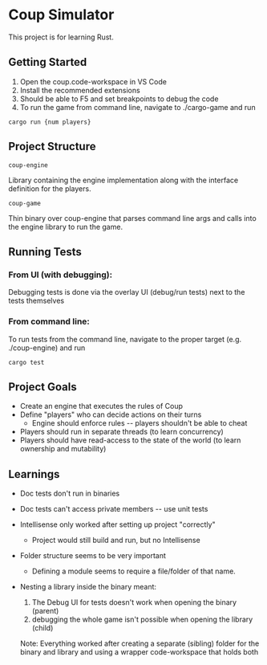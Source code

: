 # Coup Simulator
This project is for learning Rust.

## Getting Started
1. Open the coup.code-workspace in VS Code
1. Install the recommended extensions
1. Should be able to F5 and set breakpoints to debug the code
1. To run the game from command line, navigate to ./cargo-game and run
```shell
cargo run {num players}
```

## Project Structure
`coup-engine`

Library containing the engine implementation along with the interface definition for the players.

`coup-game`

Thin binary over coup-engine that parses command line args and calls into the engine library to run the game.

## Running Tests
### From UI (with debugging):
Debugging tests is done via the overlay UI (debug/run tests) next to the tests themselves

### From command line:
To run tests from the command line, navigate to the proper target (e.g. ./coup-engine) and run
```shell
cargo test
```

## Project Goals
- Create an engine that executes the rules of Coup
- Define "players" who can decide actions on their turns
    - Engine should enforce rules -- players shouldn't be able to cheat
- Players should run in separate threads (to learn concurrency)
- Players should have read-access to the state of the world (to learn ownership and mutability)

## Learnings
- Doc tests don't run in binaries
- Doc tests can't access private members -- use unit tests
- Intellisense only worked after setting up project "correctly"
    - Project would still build and run, but no Intellisense
- Folder structure seems to be very important
    - Defining a module seems to require a file/folder of that name.
- Nesting a library inside the binary meant:
    1. The Debug UI for tests doesn't work when opening the binary (parent)
    1. debugging the whole game isn't possible when opening the library (child)

    Note: Everything worked after creating a separate (sibling) folder for the binary and library and using a wrapper code-workspace that holds both